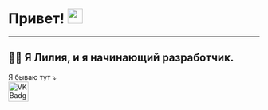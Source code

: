 # Привет! <img src="https://media.giphy.com/media/WUlplcMpOCEmTGBtBW/giphy.gif" width="30px">
___
&#128105;&#8205;&#128187;
Я Лилия, и я начинающий разработчик.
---
Я бываю тут &#10549;
<br>
 <a href="https://vk.com/lily906" target="_blank">
      <img src="https://cdn-icons-png.flaticon.com/512/145/145813.png" width="40" height="40" alt="VK Badge"/>
    </a>
